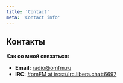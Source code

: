 ```yaml
---
title: 'Contact'
meta: 'Contact info'
---
```


## Контакты

**Как со мной связаться:**

* **Email:** [radio@omfm.ru](mailto:radio@omfm.ru)
* **IRC:** [#omFM at ircs://irc.libera.chat:6697](https://libera.chat)